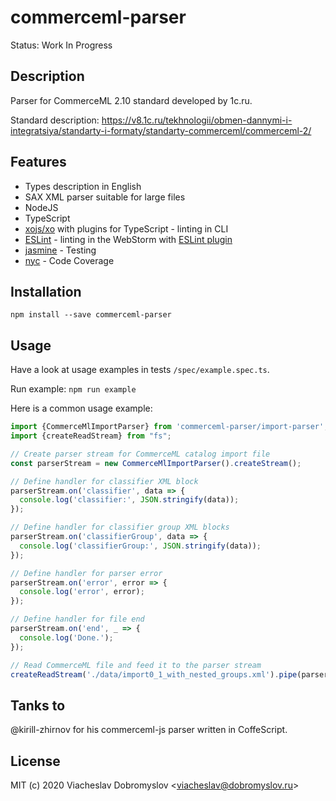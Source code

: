 # commerceml-parser

Status: Work In Progress

## Description

Parser for CommerceML 2.10 standard developed by 1c.ru.

Standard description: https://v8.1c.ru/tekhnologii/obmen-dannymi-i-integratsiya/standarty-i-formaty/standarty-commerceml/commerceml-2/

## Features

* Types description in English
* SAX XML parser suitable for large files
* NodeJS
* TypeScript
* [xojs/xo](https://github.com/xojs/xo) with plugins for TypeScript - linting in CLI
* [ESLint](https://github.com/eslint/eslint) - linting in the WebStorm with [ESLint plugin](https://plugins.jetbrains.com/plugin/7494-eslint)
* [jasmine](https://github.com/jasmine/jasmine) - Testing
* [nyc](https://github.com/istanbuljs/nyc) - Code Coverage

## Installation

```
npm install --save commerceml-parser
```

## Usage

Have a look at usage examples in tests `/spec/example.spec.ts`.

Run example: `npm run example`

Here is a common usage example:

```typescript
import {CommerceMlImportParser} from 'commerceml-parser/import-parser';
import {createReadStream} from "fs";

// Create parser stream for CommerceML catalog import file
const parserStream = new CommerceMlImportParser().createStream();

// Define handler for classifier XML block
parserStream.on('classifier', data => {
  console.log('classifier:', JSON.stringify(data));
});

// Define handler for classifier group XML blocks
parserStream.on('classifierGroup', data => {
  console.log('classifierGroup:', JSON.stringify(data));
});

// Define handler for parser error
parserStream.on('error', error => {
  console.log('error', error);
});

// Define handler for file end
parserStream.on('end', _ => {
  console.log('Done.');    
});

// Read CommerceML file and feed it to the parser stream
createReadStream('./data/import0_1_with_nested_groups.xml').pipe(parserStream);
``` 

## Tanks to

@kirill-zhirnov for his commerceml-js parser written in CoffeScript.

## License

MIT (c) 2020 Viacheslav Dobromyslov <<viacheslav@dobromyslov.ru>>
